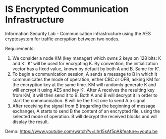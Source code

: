 # IS Encrypted Communication Infrastructure
Information Security Lab - Communication infrastructure using the AES cryptosystem for traffic encryption between two nodes.

Requirements:

1. We consider a node KM (key manager) which owns 2 keys on 128 bits: K and K'. K' will be used for encrypting K. By convention, the initialization vector has a fixed value, known by default by both A and B. Same for K'.
2. To begin a communication session, A sends a message to B in which it communicates the mode of operation, either CBC or OFB, asking KM for the encryption key at the same time. KM will randomly generate K and will encrypt it using AES and key K'. After A receives the resulting key from KM, it will then send it to B. Both A and B will decrypt it in order to start the communication. B will be the first one to send A a signal.
3. After receiving the signal from B (regarding the beginning of message exchange), A starts to send B the content of an encrypted file, using the selected mode of operation. B will decrypt the received blocks and will display the result.

Demo: https://www.youtube.com/watch?v=LhrI5sAf5pA&feature=youtu.be
